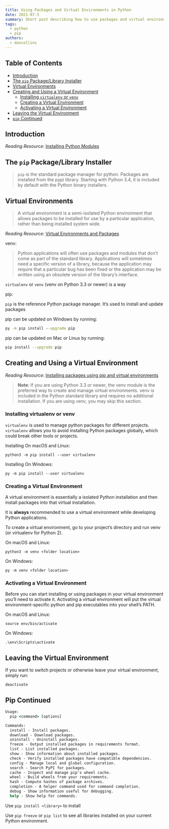 ```yaml
---
title: Using Packages and Virtual Environments in Python
date: 2021-07-3
summary: Short post describing how to use packages and virtual environments in Python.
tags:
  - python
  - pip
authors:
  - dancollins
---
```


## Table of Contents

- [Introduction](#introduction)
- [The `pip` Package/Library Installer](#the-pip-packagelibrary-installer)
- [Virtual Environments](#virtual-environments)
- [Creating and Using a Virtual Environment](#creating-and-using-a-virtual-environment)
  - [Installing `virtualenv` or `venv`](#installing-virtualenv-or-venv)
  - [Creating a Virtual Environment](#creating-a-virtual-environment)
  - [Activating a Virtual Environment](#activating-a-virtual-environment)
- [Leaving the Virtual Environment](#leaving-the-virtual-environment)
- [`pip` Continued](#pip-continued)

## Introduction

_Reading Resource_: [Installing Python Modules](https://docs.python.org/3/installing/index.html)

## The `pip` Package/Library Installer

> `pip` is the standard package manager for python. Packages are installed from the pypi library. Starting with Python 3.4, it is included by default with the Python binary installers.

## Virtual Environments

> A virtual environment is a semi-isolated Python environment that allows packages to be installed for use by a particular application, rather than being installed system wide.

_Reading Resource_: [Virtual Environments and Packages](https://docs.python.org/3/tutorial/venv.html)

venv:

> Python applications will often use packages and modules that don’t come as part of the standard library. Applications will sometimes need a specific version of a library, because the application may require that a particular bug has been fixed or the application may be written using an obsolete version of the library’s interface.

`virtualenv` or `venv` (venv on Python 3.3 or newer) is a way

pip:

`pip` is the reference Python package manager. It’s used to install and update packages

pip can be updated on Windows by running:

```cmd
py -m pip install --upgrade pip
```

pip can be updated on Mac or Linux by running:

```bash
pip install --upgrade pip
```

## Creating and Using a Virtual Environment

_Reading Resource_: [Installing packages using pip and virtual environments](https://packaging.python.org/guides/installing-using-pip-and-virtual-environments/)

> **Note**:
> If you are using Python 3.3 or newer, the venv module is the preferred way to create and manage virtual environments. venv is included in the Python standard library and requires no additional installation. If you are using venv, you may skip this section.

### Installing virtualenv or venv

`virtualenv` is used to manage python packages for different projects. `virtualenv` allows you to avoid installing Python packages globally, which could break other tools or projects.

Installing On macOS and Linux:

`python3 -m pip install --user virtualenv`

Installing On Windows:

`py -m pip install --user virtualenv`

### Creating a Virtual Environment

A virtual environment is essentially a isolated Python installation and then install packages into that virtual installation.

It is **always** recommended to use a virtual environment while developing Python applications.

To create a virtual environment, go to your project’s directory and run venv (or virtualenv for Python 2).

On macOS and Linux:

`python3 -m venv <folder location>`

On Windows:

`py -m venv <folder location>`

### Activating a Virtual Environment

Before you can start installing or using packages in your virtual environment you’ll need to activate it. Activating a virtual environment will put the virtual environment-specific python and pip executables into your shell’s PATH.

On macOS and Linux:

`source env/bin/activate`

On Windows:

`.\env\Scripts\activate`

## Leaving the Virtual Environment

If you want to switch projects or otherwise leave your virtual environment, simply run:

`deactivate`

## Pip Continued

```cmd
Usage:
  pip <command> [options]

Commands:
  install - Install packages.
  download - Download packages.
  uninstall - Uninstall packages.
  freeze - Output installed packages in requirements format.
  list - List installed packages.
  show - Show information about installed packages.
  check - Verify installed packages have compatible dependencies.
  config - Manage local and global configuration.
  search - Search PyPI for packages.
  cache - Inspect and manage pip's wheel cache.
  wheel - Build wheels from your requirements.
  hash - Compute hashes of package archives.
  completion - A helper command used for command completion.
  debug - Show information useful for debugging.
  help - Show help for commands.
```

Use `pip install <library>` to install

Use `pip freeze` or `pip list` to see all libraries installed on your current Python environment.
